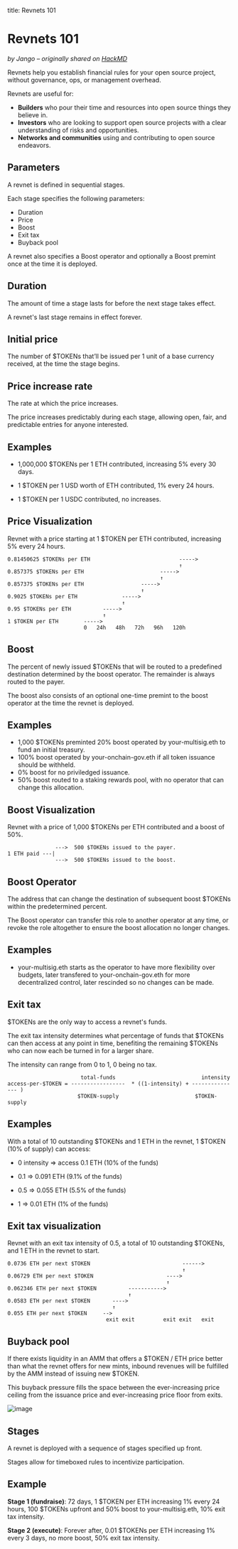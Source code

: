 title: Revnets 101

# Revnets 101

_by Jango – originally shared on
[HackMD](https://hackmd.io/_NO0S6VfQnOCBIUDlPS1-g)_

Revnets help you establish financial rules for your open source project, without
governance, ops, or management overhead.

Revnets are useful for:

- **Builders** who pour their time and resources into open source things they
  believe in.
- **Investors** who are looking to support open source projects with a clear
  understanding of risks and opportunities.
- **Networks and communities** using and contributing to open source endeavors.

## Parameters

A revnet is defined in sequential stages.

Each stage specifies the following parameters:

- Duration
- Price
- Boost
- Exit tax
- Buyback pool

A revnet also specifies a Boost operator and optionally a Boost premint once at
the time it is deployed.

## Duration

The amount of time a stage lasts for before the next stage takes effect.

A revnet's last stage remains in effect forever.

## Initial price

The number of $TOKENs that’ll be issued per 1 unit of a base currency received,
at the time the stage begins.

## Price increase rate

The rate at which the price increases.

The price increases predictably during each stage, allowing open, fair, and
predictable entries for anyone interested.

## Examples

- 1,000,000 $TOKENs per 1 ETH contributed, increasing 5% every 30 days.

- 1 $TOKEN per 1 USD worth of ETH contributed, 1% every 24 hours.

- 1 $TOKEN per 1 USDC contributed, no increases.

## Price Visualization

Revnet with a price starting at 1 $TOKEN per ETH contributed, increasing 5%
every 24 hours.

```
0.81450625 $TOKENs per ETH                            ----->
                                                      ↑
0.857375 $TOKENs per ETH                        ----->
                                                ↑
0.857375 $TOKENs per ETH                  ----->
                                          ↑
0.9025 $TOKENs per ETH              ----->
                                    ↑
0.95 $TOKENs per ETH          ----->
                              ↑
1 $TOKEN per ETH        ----->
                        0   24h   48h   72h   96h   120h
```

## Boost

The percent of newly issued $TOKENs that will be routed to a predefined
destination determined by the boost operator. The remainder is always routed to
the payer.

The boost also consists of an optional one-time premint to the boost operator at
the time the revnet is deployed.

## Examples

- 1,000 $TOKENs preminted 20% boost operated by your-multisig.eth to fund an
  initial treasury.
- 100% boost operated by your-onchain-gov.eth if all token issuance should be
  withheld.
- 0% boost for no priviledged issuance.
- 50% boost routed to a staking rewards pool, with no operator that can change
  this allocation.

## Boost Visualization

Revnet with a price of 1,000 $TOKENs per ETH contributed and a boost of 50%.

```
               --->  500 $TOKENs issued to the payer.
1 ETH paid ---|
               --->  500 $TOKENs issued to the boost.
```

## Boost Operator

The address that can change the destination of subsequent boost $TOKENs within
the predetermined percent.

The Boost operator can transfer this role to another operator at any time, or
revoke the role altogether to ensure the boost allocation no longer changes.

## Examples

- your-multisig.eth starts as the operator to have more flexibility over
  budgets, later transfered to your-onchain-gov.eth for more decentralized
  control, later rescinded so no changes can be made.

## Exit tax

$TOKENs are the only way to access a revnet's funds.

The exit tax intensity determines what percentage of funds that $TOKENs can then
access at any point in time, benefiting the remaining $TOKENs who can now each
be turned in for a larger share.

The intensity can range from 0 to 1, 0 being no tax.

```
                       total-funds                           intensity
access-per-$TOKEN = -----------------  * ((1-intensity) + --------------- )
                      $TOKEN-supply                        $TOKEN-supply
```

## Examples

With a total of 10 outstanding $TOKENs and 1 ETH in the revnet, 1 $TOKEN (10% of
supply) can access:

- 0 intensity => access 0.1 ETH (10% of the funds)

- 0.1 => 0.091 ETH (9.1% of the funds)

- 0.5 => 0.055 ETH (5.5% of the funds)

- 1 => 0.01 ETH (1% of the funds)

## Exit tax visualization

Revnet with an exit tax intensity of 0.5, a total of 10 outstanding $TOKENs, and
1 ETH in the revnet to start.

```
0.0736 ETH per next $TOKEN                             ------>
                                                       ↑
0.06729 ETH per next $TOKEN                       ---->
                                                  ↑
0.062346 ETH per next $TOKEN          ----------->
                                      ↑
0.0583 ETH per next $TOKEN       ---->
                                 ↑
0.055 ETH per next $TOKEN     -->
                               exit exit         exit exit   exit
```

## Buyback pool

If there exists liquidity in an AMM that offers a $TOKEN / ETH price better than
what the revnet offers for new mints, inbound revenues will be fulfilled by the
AMM instead of issuing new $TOKEN.

This buyback pressure fills the space between the ever-increasing price ceiling
from the issuance price and ever-increasing price floor from exits.

![image](https://hackmd.io/_uploads/H1KD2UE_a.png)

## Stages

A revnet is deployed with a sequence of stages specified up front.

Stages allow for timeboxed rules to incentivize participation.

## Example

**Stage 1 (fundraise)**: 72 days, 1 $TOKEN per ETH increasing 1% every 24 hours,
100 $TOKENs upfront and 50% boost to your-multisig.eth, 10% exit tax intensity.

**Stage 2 (execute)**: Forever after, 0.01 $TOKENs per ETH increasing 1% every 3
days, no more boost, 50% exit tax intensity.
